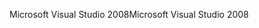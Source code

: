 <span data-ttu-id="683d1-101">Microsoft Visual Studio 2008</span><span class="sxs-lookup"><span data-stu-id="683d1-101">Microsoft Visual Studio 2008</span></span>